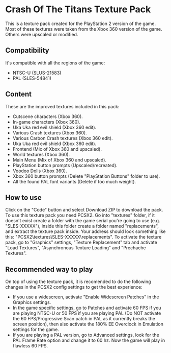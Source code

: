 # Crash Of The Titans Texture Pack
This is a texture pack created for the PlayStation 2 version of the game. Most of these textures were taken from the Xbox 360 version of the game. Others were upscaled or modified.
## Compatibility
It's compatible with all the regions of the game:
-   NTSC-U (SLUS-21583)
-   PAL (SLES-54841)
## Content
These are the improved textures included in this pack:
-   Cutscene characters (Xbox 360).
-   In-game characters (Xbox 360).
-   Uka Uka red evil shield (Xbox 360 edit).
-   Various Crash textures (Xbox 360).
-   Various Carbon Crash textures (Xbox 360 edit).
-   Uka Uka red evil shield (Xbox 360 edit).
-   Frontend (Mix of Xbox 360 and upscaled).
-   World textures (Xbox 360).
-   Main Menu (Mix of Xbox 360 and upscaled).
-   PlayStation button prompts (Upscaled/recreated).
-   Voodoo Dolls (Xbox 360).
-   Xbox 360 button prompts (Delete "PlayStation Buttons" folder to use).
-   All the found PAL font variants (Delete if too much weight).
## How to use
Click on the "Code" button and select Download ZIP to download the pack. To use this texture pack you need PCSX2. Go into "textures" folder, if it doesn't exist create a folder with the game serial you're going to use (e.g. "SLES-XXXXX"), inside this folder create a folder named "replacements", and extract the texture pack inside. Your address should look something like this: "PCSX2\textures\SLES-XXXXX\replacements". To activate the texture pack, go to "Graphics" settings, "Texture Replacement" tab and activate "Load Textures", "Asynchronous Texture Loading" and "Prechache Textures".
## Recommended way to play
On top of using the texture pack, it is recomended to do the following changes in the PCSX2 config settings to get the best experience:
-   If you use a widescreen, activate "Enable Widescreen Patches" in the Graphics settings.
-   In the game specific settings, go to Patches and activate 60 FPS if you are playing NTSC-U or 50 FPS if you are playing PAL (Do NOT activate the 60 FPS/Progressive Scan patch in PAL as it currently breaks the screen position), then also activate the 180% EE Overclock in Emulation settings for the game.
-   If you are playing a PAL version, go to Advanced settings, look for the PAL Frame Rate option and change it to 60 hz. Now the game will play in flawless 60 FPS.
